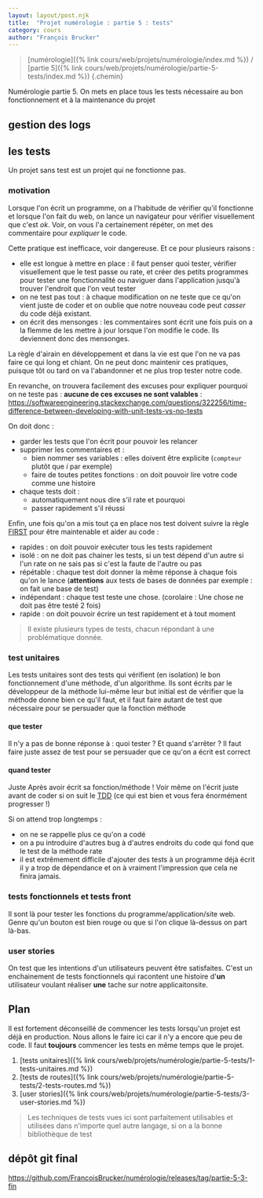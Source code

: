 ```yaml
---
layout: layout/post.njk 
title:  "Projet numérologie : partie 5 : tests"
category: cours
author: "François Brucker"
---
```


> [numérologie]({% link cours/web/projets/numérologie/index.md %}) / [partie 5]({% link cours/web/projets/numérologie/partie-5-tests/index.md %})
{.chemin}

Numérologie partie 5. On mets en place tous les tests nécessaire au bon fonctionnement et à la maintenance du projet

## gestion des logs

## les tests

Un projet sans test est un projet qui ne fonctionne pas.

### motivation

Lorsque l'on écrit un programme, on a l'habitude de vérifier qu'il fonctionne et lorsque l'on fait du web, on lance un navigateur pour vérifier visuellement que c'est *ok*. Voir, on vous l'a certainement répéter, on met des commentaire pour *expliquer* le code.

Cette pratique est inefficace, voir dangereuse. Et ce pour plusieurs raisons :

* elle est longue à mettre en place : il faut penser quoi tester, vérifier visuellement que le test passe ou rate, et créer des petits programmes pour tester une fonctionnalité ou naviguer dans l'application jusqu'à trouver l'endroit que l'on veut tester
* on ne test pas tout : à chaque modification on ne teste que ce qu'on vient juste de coder et on oublie que notre nouveau code peut *casser* du code déjà existant.
* on écrit des mensonges : les commentaires sont écrit une fois puis on a la flemme de les mettre à jour lorsque l'on modifie le code. Ils deviennent donc des mensonges.

La règle d'airain en développement et dans la vie est que l'on ne va pas faire ce qui long et chiant. On ne peut donc maintenir ces pratiques, puisque tôt ou tard on va l'abandonner et ne plus trop tester notre code.

En revanche, on trouvera facilement des excuses pour expliquer pourquoi on ne teste pas : **aucune de ces excuses ne sont valables** : <https://softwareengineering.stackexchange.com/questions/322256/time-difference-between-developing-with-unit-tests-vs-no-tests>

On doit donc :

* garder les tests que l'on écrit pour pouvoir les relancer
* supprimer les commentaires et :
  * bien nommer ses variables : elles doivent être explicite (`compteur` plutôt que $i$ par exemple)
  * faire de toutes petites fonctions : on doit pouvoir lire votre code comme une histoire
* chaque tests doit :
  * automatiquement nous dire s'il rate et pourquoi
  * passer rapidement s'il réussi

Enfin, une fois qu'on a mis tout ça en place nos test doivent suivre la règle [FIRST](<https://medium.com/@chapuyj/5-principes-pour-guider-l-ecriture-des-tests-unitaires-be25cda2652>) pour être maintenable et aider au code :

* rapides : on doit pouvoir exécuter tous les tests rapidement
* isolé : on ne doit pas chainer les tests, si un test dépend d'un autre si l'un rate on ne sais pas si c'est la faute de l'autre ou pas
* répétable : chaque test doit donner la même réponse à chaque fois qu'on le lance (**attentions** aux tests de bases de données par exemple : on fait une base de test)
* indépendant : chaque test teste une chose. (corolaire : Une chose ne doit pas être testé 2 fois)
* rapide : on doit pouvoir écrire un test rapidement et à tout moment

> Il existe plusieurs types de tests, chacun répondant à une problématique donnée.

### test unitaires

Les tests unitaires sont des tests qui vérifient (en isolation) le bon fonctionnement d'une méthode, d'un algorithme. Ils sont écrits par le développeur de la méthode lui-même leur but initial est de vérifier que la méthode donne bien ce qu'il faut, et il faut faire autant de test que nécessaire pour se persuader que la fonction méthode

#### que tester

Il n'y a pas de bonne réponse à : quoi tester ? Et quand s'arrêter ? Il faut faire juste assez de test pour se persuader que ce qu'on a écrit est correct

#### quand tester

Juste Après avoir écrit sa fonction/méthode ! Voir même on l'écrit juste avant de coder si on suit le [TDD](https://fr.wikipedia.org/wiki/Test_driven_development) (ce qui est bien et vous fera énormément progresser !)

Si on attend trop longtemps :

* on ne se rappelle plus ce qu'on a codé
* on a pu introduire d'autres bug à d'autres endroits du code qui fond que le test de la méthode rate
* il est extrêmement difficile d'ajouter des tests à un programme déjà écrit il y a trop de dépendance et on à vraiment l'impression que cela ne finira jamais.

### tests fonctionnels et tests front

Il sont là pour tester les fonctions du programme/application/site web. Genre qu'un bouton est bien rouge ou que si l'on clique là-dessus on part là-bas.

### user stories

On test que les intentions d'un utilisateurs peuvent être satisfaites. C'est un enchainement de tests fonctionnels qui racontent une histoire d'**un** utilisateur voulant réaliser **une** tache sur notre applicaitonsite.

## Plan

Il est fortement déconseillé de commencer les tests lorsqu'un projet est déjà en production. Nous allons le faire ici car il n'y a encore que peu de code. Il faut **toujours** commencer les tests en même temps que le projet.

1. [tests unitaires]({% link cours/web/projets/numérologie/partie-5-tests/1-tests-unitaires.md %})
2. [tests de routes]({% link cours/web/projets/numérologie/partie-5-tests/2-tests-routes.md %})
3. [user stories]({% link cours/web/projets/numérologie/partie-5-tests/3-user-stories.md %})

> Les techniques de tests vues ici sont parfaitement utilisables et utilisées dans n'importe quel autre langage, si on a la bonne bibliothèque de test

## dépôt git final

<https://github.com/FrancoisBrucker/numérologie/releases/tag/partie-5-3-fin>
